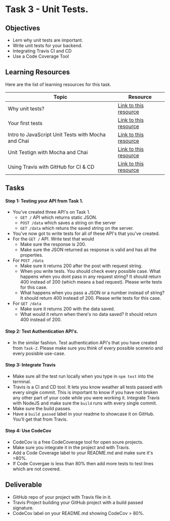# Task 3 - Unit Tests.

## Objectives

- Lern why unit tests are important. 
- Write unit tests for your backend. 
- Integrating Travis CI and CD
- Use a Code Coverage Tool

## Learning Resources

Here are the list of learning resources for this task. 

Topic | Resource
------------ | -------------
Why unit tests? | [Link to this resource](https://www.youtube.com/watch?v=Eu35xM76kKY)
Your first tests | [Link to this resource](https://www.youtube.com/watch?v=XsFQEUP1MxI)
Intro to JavaScript Unit Tests with Mocha and Chai | [Link to this resource](https://www.youtube.com/watch?v=MLTRHc5dk6s)
Unit Testign with Mocha and Chai | [Link to this resource](https://www.youtube.com/playlist?list=PLXSs3HKyWAE5k-l3edQLn8uai4-WHHudB)
Using Travis with GitHub for CI & CD | [Link to this resource](https://www.youtube.com/watch?v=Uft5KBimzyk)


## Tasks

#### Step 1: Testing your API from Task 1.

- You've created three API's on Task 1. 
    - `GET /` API which returns static JSON. 
    - `POST /data` which saves a string on the server
    - `GET /data` which retuns the saved string on the server.
- You've now got to write tests for all of these API's that you've created. 
- For the `GET /` API. Write test that would
    - Make sure the response is 200. 
    - Make sure the JSON returned as response is valid and has all the properties. 
- For `POST /data`
     - Make sure it returns 200 after the post with request string. 
     - When you write tests. You should check every possible case. What happens when you dont pass in any request string? It should return 400 instead of 200 (which means a bad request). Please write tests for this case. 
     - What happens when you pass a JSON or a number instead of string? It should return 400 instead of 200. Please write tests for this case. 
- For `GET /data`
     - Make sure it returns 200 with the data saved. 
     - What would it return when there's no data saved? It should return 400 instead of 200.
     

#### Step 2: Test Authentication API's. 

- In the similar fashion. Test authentication API's that you have created from `Task-2`. Please make sure you think of every possible scenerio and every posisble use-case. 


#### Step 3: Integrate Travis 

- Make sure all the test run locally when you type in `npm test` into the terminal. 
- Travis is a CI and CD tool. It lets you know weather all tests passed with every single commit. This is important to know if you have not broken any other part of your code while you were working it. Integrate Travis with NodeJS and make sure the `build` runs with every single commit. 
- Make sure the build passes.
- Have a `build passed` label in your readme to showcase it on GitHub. You'll get that from Travis. 

#### Step 4: Use CodeCov 

- CodeCov is a free CodeCoverage tool for open soure projects. 
- Make sure you integrate it in the project and with Travis. 
- Add a Code Coverage label to your README.md and make sure it's >80%. 
- If Code Covergae is less than 80% then add more tests to test lines which are not covered. 
 

## Deliverable

- GitHub repo of your project with Travis file in it. 
- Travis Project building your GitHub project with a build passed signature. 
- CodeCov label on your README.md showing CodeCov > 80%. 


